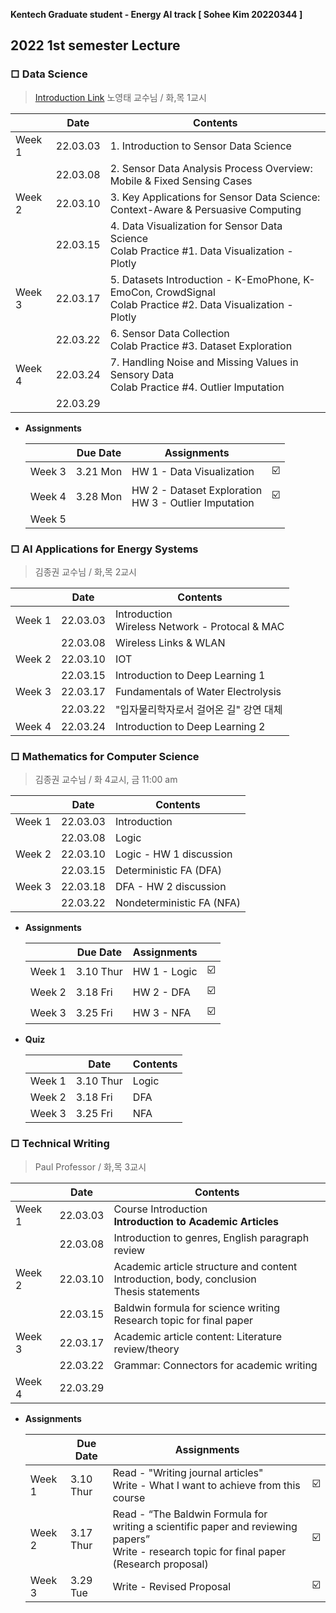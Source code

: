 **Kentech Graduate student - Energy AI track [ Sohee Kim 20220344 ]** 

## 2022 1st semester Lecture

### □ Data Science

> [Introduction Link](http://tiny.cc/y3wouz)
> 노영태 교수님 / 화,목 1교시

|        | Date     | Contents                                                     |
| ------ | -------- | ------------------------------------------------------------ |
| Week 1 | 22.03.03 | 1. Introduction to Sensor Data Science                       |
|        | 22.03.08 | 2. Sensor Data Analysis Process Overview: Mobile & Fixed Sensing Cases |
| Week 2 | 22.03.10 | 3. Key Applications for Sensor Data Science: Context-Aware & Persuasive Computing |
|        | 22.03.15 | 4. Data Visualization for Sensor Data Science <br />Colab Practice #1. Data Visualization - Plotly |
| Week 3 | 22.03.17 | 5. Datasets Introduction - K-EmoPhone, K-EmoCon, CrowdSignal<br />Colab Practice #2. Data Visualization - Plotly |
|        | 22.03.22 | 6. Sensor Data Collection<br />Colab Practice #3. Dataset Exploration |
| Week 4 | 22.03.24 | 7. Handling Noise and Missing Values in Sensory Data<br />Colab Practice #4. Outlier Imputation |
|        | 22.03.29 |                                                              |

* **Assignments**

  |        | Due Date | Assignments                                               |                         |
  | ------ | -------- | --------------------------------------------------------- | ----------------------- |
  | Week 3 | 3.21 Mon | HW 1 - Data Visualization                                 | :ballot_box_with_check: |
  | Week 4 | 3.28 Mon | HW 2 - Dataset Exploration<br />HW 3 - Outlier Imputation | :ballot_box_with_check: |
  | Week 5 |          |                                                           |                         |



### □ AI Applications for Energy Systems

> 김종권 교수님 /  화,목 2교시

|        | Date     | Contents                                            |
| ------ | -------- | --------------------------------------------------- |
| Week 1 | 22.03.03 | Introduction<br />Wireless Network - Protocal & MAC |
|        | 22.03.08 | Wireless Links & WLAN                               |
| Week 2 | 22.03.10 | IOT                                                 |
|        | 22.03.15 | Introduction to Deep Learning 1                     |
| Week 3 | 22.03.17 | Fundamentals of Water Electrolysis                  |
|        | 22.03.22 | "입자물리학자로서 걸어온 길" 강연 대체              |
| Week 4 | 22.03.24 | Introduction to Deep Learning 2                     |



### □ Mathematics for Computer Science

>  김종권 교수님 /  화 4교시, 금 11:00 am

|        | Date     | Contents                  |
| ------ | -------- | ------------------------- |
| Week 1 | 22.03.03 | Introduction              |
|        | 22.03.08 | Logic                     |
| Week 2 | 22.03.10 | Logic - HW 1 discussion   |
|        | 22.03.15 | Deterministic FA (DFA)    |
| Week 3 | 22.03.18 | DFA - HW 2 discussion     |
|        | 22.03.22 | Nondeterministic FA (NFA) |

* **Assignments**

  |        | Due Date  | Assignments  |                         |
  | ------ | --------- | ------------ | ----------------------- |
  | Week 1 | 3.10 Thur | HW 1 - Logic | :ballot_box_with_check: |
  | Week 2 | 3.18 Fri  | HW 2 - DFA   | :ballot_box_with_check: |
  | Week 3 | 3.25 Fri  | HW 3 - NFA   | :ballot_box_with_check: |

* **Quiz**

  |        | Date      | Contents |
  | ------ | --------- | -------- |
  | Week 1 | 3.10 Thur | Logic    |
  | Week 2 | 3.18 Fri  | DFA      |
  | Week 3 | 3.25 Fri  | NFA      |



### □ Technical Writing

> Paul Professor / 화,목 3교시

|        | Date     | Contents                                                     |
| ------ | -------- | ------------------------------------------------------------ |
| Week 1 | 22.03.03 | Course Introduction<br />**Introduction to Academic Articles** |
|        | 22.03.08 | Introduction to genres, English paragraph review             |
| Week 2 | 22.03.10 | Academic article structure and content<br />Introduction, body, conclusion<br />Thesis statements |
|        | 22.03.15 | Baldwin formula for science writing<br />Research topic for final paper |
| Week 3 | 22.03.17 | Academic article content: Literature review/theory           |
|        | 22.03.22 | Grammar: Connectors for academic writing                     |
| Week 4 | 22.03.29 |                                                              |

* **Assignments**

    |        | Due Date  | Assignments                                                  |                         |
    | ------ | --------- | ------------------------------------------------------------ | ----------------------- |
    | Week 1 | 3.10 Thur | Read - "Writing journal articles" <br />Write - What I want to achieve from this course | :ballot_box_with_check: |
    | Week 2 | 3.17 Thur | Read - “The Baldwin Formula for writing a scientific paper and reviewing papers” <br />Write - research topic for final paper (Research proposal) | :ballot_box_with_check: |
    | Week 3 | 3.29 Tue  | Write - Revised Proposal                                     | :ballot_box_with_check: |

